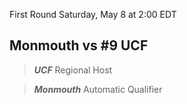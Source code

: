 First Round
Saturday, May 8 at 2:00 EDT
## Monmouth vs #9 UCF

> ***UCF***
> Regional Host

> ***Monmouth***
> Automatic Qualifier